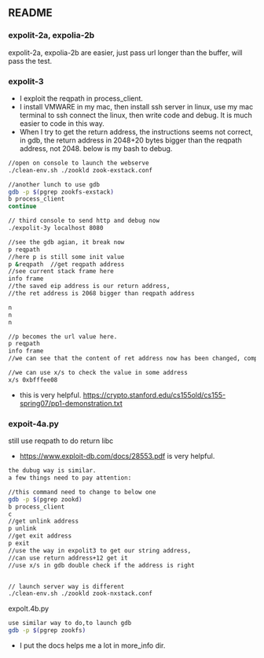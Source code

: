 ## README

### expolit-2a, expolia-2b
expolit-2a, expolia-2b are easier, just pass url longer than the buffer, will pass the test.

###  expolit-3

* I exploit the reqpath in process_client.
* I install VMWARE in my mac, then install ssh server in linux, use my mac terminal to ssh connect the linux, then write code and debug. It is much easier to code in this way.
* When I try to get the return address, the instructions seems not correct, in gdb, the return address in 2048+20 bytes bigger than the  reqpath address, not 2048. below is my bash to debug.


```bash
//open on console to launch the webserve
./clean-env.sh ./zookld zook-exstack.conf

//another lunch to use gdb
gdb -p $(pgrep zookfs-exstack)
b process_client
continue

// third console to send http and debug now
./expolit-3y localhost 8080

//see the gdb agian, it break now
p reqpath
//here p is still some init value
p &reqpath  //get reqpath address
//see current stack frame here
info frame
//the saved eip address is our return address,
//the ret address is 2068 bigger than reqpath address

n
n
n

//p becomes the url value here.
p reqpath
info frame
//we can see that the content of ret address now has been changed, comparing the last time.

//we can use x/s to check the value in some address 
x/s 0xbfffee08 

```

* this is very helpful.
https://crypto.stanford.edu/cs155old/cs155-spring07/pp1-demonstration.txt  


### expoit-4a.py
still use reqpath to do return libc 
* https://www.exploit-db.com/docs/28553.pdf is very helpful.

```bash
the dubug way is similar.
a few things need to pay attention:

//this command need to change to below one
gdb -p $(pgrep zookd)
b process_client
c
//get unlink address
p unlink
//get exit address
p exit
//use the way in expolit3 to get our string address, 
//can use return address+12 get it
//use x/s in gdb double check if the address is right


// launch server way is different
./clean-env.sh ./zookld zook-nxstack.conf

```

expolt.4b.py
```bash
use similar way to do,to launch gdb
gdb -p $(pgrep zookfs)
```

* I put the docs helps me a lot in more_info dir.
